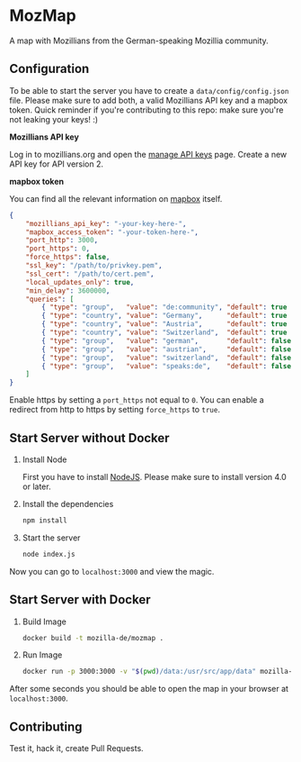 # MozMap
A map with Mozillians from the German-speaking Mozillia community. 

## Configuration

To be able to start the server you have to create a `data/config/config.json` file. Please make sure to add both, a valid Mozillians API key and a mapbox token. Quick reminder if you're contributing to this repo: make sure you're not leaking your keys! :)

**Mozillians API key**

Log in to mozillians.org and open the [manage API keys](https://mozillians.org/apikeys/) page. Create a new API key for API version 2.

**mapbox token**

You can find all the relevant information on [mapbox](https://www.mapbox.com/help/create-api-access-token/) itself.


```json
{
    "mozillians_api_key": "-your-key-here-",
    "mapbox_access_token": "-your-token-here-",
    "port_http": 3000,
    "port_https": 0,
    "force_https": false,
    "ssl_key": "/path/to/privkey.pem",
    "ssl_cert": "/path/to/cert.pem",
    "local_updates_only": true,
    "min_delay": 3600000,
    "queries": [
        { "type": "group",   "value": "de:community", "default": true  },
        { "type": "country", "value": "Germany",      "default": true  },
        { "type": "country", "value": "Austria",      "default": true  },
        { "type": "country", "value": "Switzerland",  "default": true  },
        { "type": "group",   "value": "german",       "default": false },
        { "type": "group",   "value": "austrian",     "default": false },
        { "type": "group",   "value": "switzerland",  "default": false },
        { "type": "group",   "value": "speaks:de",    "default": false }
    ]
}
```

Enable https by setting a `port_https` not equal to `0`. You can enable a redirect from http to https by setting `force_https` to `true`.

## Start Server without Docker

1. Install Node

    First you have to install [NodeJS](https://nodejs.org/). Please make sure to install version 4.0 or later.

2. Install the dependencies

    ```bash
    npm install
    ```

3. Start the server

    ```bash
    node index.js
    ```

Now you can go to `localhost:3000` and view the magic.

## Start Server with Docker

1. Build Image
   ```bash
   docker build -t mozilla-de/mozmap .
   ```

2. Run Image
   ```bash
   docker run -p 3000:3000 -v "$(pwd)/data:/usr/src/app/data" mozilla-de/mozmap
   ```

After some seconds you should be able to open the map in your browser at `localhost:3000`.

## Contributing
Test it, hack it, create Pull Requests.
